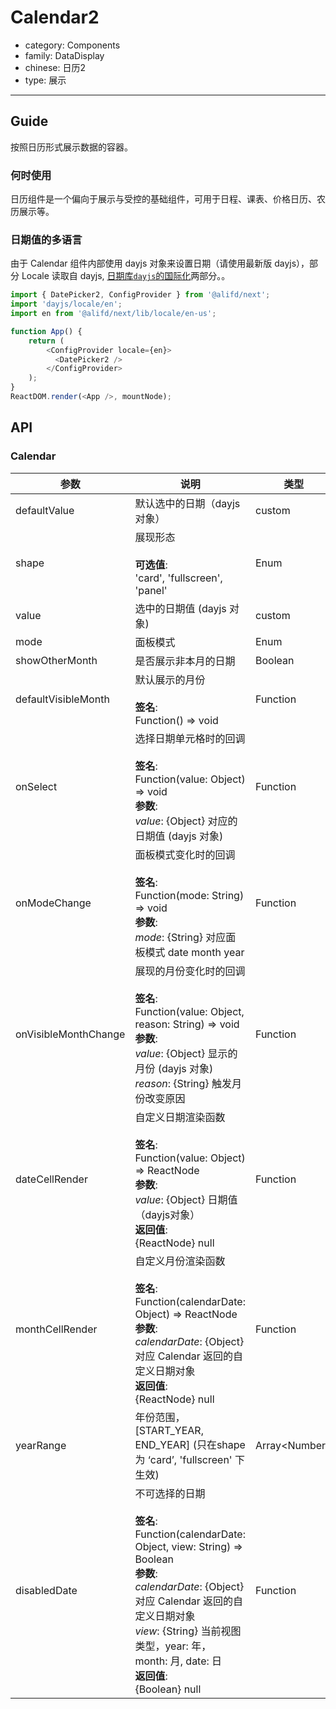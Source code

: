 # Calendar2

-   category: Components
-   family: DataDisplay
-   chinese: 日历2
-   type: 展示

---

## Guide

按照日历形式展示数据的容器。

### 何时使用

日历组件是一个偏向于展示与受控的基础组件，可用于日程、课表、价格日历、农历展示等。

### 日期值的多语言

由于 Calendar 组件内部使用 dayjs 对象来设置日期（请使用最新版 dayjs），部分 Locale 读取自 dayjs, [日期库`dayjs`的国际化](https://dayjs.gitee.io/docs/zh-CN/i18n/i18n)两部分。。

````js
import { DatePicker2, ConfigProvider } from '@alifd/next';
import 'dayjs/locale/en';
import en from '@alifd/next/lib/locale/en-us';

function App() {
    return (
        <ConfigProvider locale={en}>
          <DatePicker2 />
        </ConfigProvider>
    );
}
ReactDOM.render(<App />, mountNode);
````

## API

### Calendar

| 参数                   | 说明                                                                                                                                                                                                                                      | 类型               | 默认值                   |
| -------------------- | --------------------------------------------------------------------------------------------------------------------------------------------------------------------------------------------------------------------------------------- | ---------------- | --------------------- |
| defaultValue         | 默认选中的日期（dayjs 对象）                                                                                                                                                                                                                      | custom           | -                     |
| shape                | 展现形态<br><br>**可选值**:<br>'card', 'fullscreen', 'panel'                                                                                                                                                                                   | Enum             | 'fullscreen'          |
| value                | 选中的日期值 (dayjs 对象)                                                                                                                                                                                                                      | custom           | -                     |
| mode                 | 面板模式                                                                                                                                                                                                                                    | Enum             | -                     |
| showOtherMonth       | 是否展示非本月的日期                                                                                                                                                                                                                              | Boolean          | true                  |
| defaultVisibleMonth  | 默认展示的月份<br><br>**签名**:<br>Function() => void                                                                                                                                                                                            | Function         | -                     |
| onSelect             | 选择日期单元格时的回调<br><br>**签名**:<br>Function(value: Object) => void<br>**参数**:<br>_value_: {Object} 对应的日期值 (dayjs 对象)                                                                                                                        | Function         | func.noop             |
| onModeChange         | 面板模式变化时的回调<br><br>**签名**:<br>Function(mode: String) => void<br>**参数**:<br>_mode_: {String} 对应面板模式 date month year                                                                                                                       | Function         | func.noop             |
| onVisibleMonthChange | 展现的月份变化时的回调<br><br>**签名**:<br>Function(value: Object, reason: String) => void<br>**参数**:<br>_value_: {Object} 显示的月份 (dayjs 对象)<br>_reason_: {String} 触发月份改变原因                                                                          | Function         | func.noop             |
| dateCellRender       | 自定义日期渲染函数<br><br>**签名**:<br>Function(value: Object) => ReactNode<br>**参数**:<br>_value_: {Object} 日期值（dayjs对象）<br>**返回值**:<br>{ReactNode} null<br>                                                                                      | Function         | value => value.date() |
| monthCellRender      | 自定义月份渲染函数<br><br>**签名**:<br>Function(calendarDate: Object) => ReactNode<br>**参数**:<br>_calendarDate_: {Object} 对应 Calendar 返回的自定义日期对象<br>**返回值**:<br>{ReactNode} null<br>                                                               | Function         | -                     |
| yearRange            | 年份范围，[START_YEAR, END_YEAR] \(只在shape 为 ‘card’, 'fullscreen' 下生效)                                                                                                                                                                       | Array&lt;Number> | -                     |
| disabledDate         | 不可选择的日期<br><br>**签名**:<br>Function(calendarDate: Object, view: String) => Boolean<br>**参数**:<br>_calendarDate_: {Object} 对应 Calendar 返回的自定义日期对象<br>_view_: {String} 当前视图类型，year: 年， month: 月, date: 日<br>**返回值**:<br>{Boolean} null<br> | Function         | -                     |
